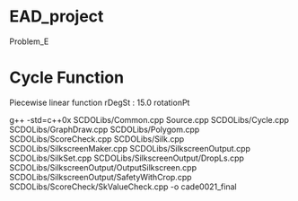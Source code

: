# EAD_project
Problem_E

# Cycle Function
Piecewise linear function rDegSt : 15.0
rotationPt

g++ -std=c++0x SCDOLibs/Common.cpp Source.cpp SCDOLibs/Cycle.cpp SCDOLibs/GraphDraw.cpp SCDOLibs/Polygom.cpp SCDOLibs/ScoreCheck.cpp SCDOLibs/Silk.cpp SCDOLibs/SilkscreenMaker.cpp SCDOLibs/SilkscreenOutput.cpp SCDOLibs/SilkSet.cpp SCDOLibs/SilkscreenOutput/DropLs.cpp SCDOLibs/SilkscreenOutput/OutputSilkscreen.cpp SCDOLibs/SilkscreenOutput/SafetyWithCrop.cpp SCDOLibs/ScoreCheck/SkValueCheck.cpp -o cade0021_final
